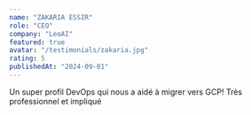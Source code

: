 ```yaml
---
name: "ZAKARIA ESSIR"
role: "CEO"
company: "LeoAI"
featured: true
avatar: "/testimonials/zakaria.jpg"
rating: 5
publishedAt: "2024-09-01"
---
```


Un super profil DevOps qui nous a aidé à migrer vers GCP! Très professionnel et impliqué